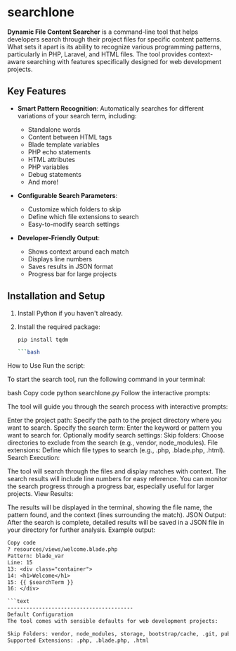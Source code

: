 # searchlone

**Dynamic File Content Searcher** is a command-line tool that helps developers search through their project files for specific content patterns. What sets it apart is its ability to recognize various programming patterns, particularly in PHP, Laravel, and HTML files. The tool provides context-aware searching with features specifically designed for web development projects.

## Key Features

- **Smart Pattern Recognition**: Automatically searches for different variations of your search term, including:
  - Standalone words
  - Content between HTML tags
  - Blade template variables
  - PHP echo statements
  - HTML attributes
  - PHP variables
  - Debug statements
  - And more!

- **Configurable Search Parameters**:
  - Customize which folders to skip
  - Define which file extensions to search
  - Easy-to-modify search settings

- **Developer-Friendly Output**:
  - Shows context around each match
  - Displays line numbers
  - Saves results in JSON format
  - Progress bar for large projects

## Installation and Setup

1. Install Python if you haven't already.

2. Install the required package:

   ```bash
   pip install tqdm

   ```bash
How to Use
Run the script:

To start the search tool, run the following command in your terminal:

bash
Copy code
python searchlone.py
Follow the interactive prompts:

The tool will guide you through the search process with interactive prompts:

Enter the project path: Specify the path to the project directory where you want to search.
Specify the search term: Enter the keyword or pattern you want to search for.
Optionally modify search settings:
Skip folders: Choose directories to exclude from the search (e.g., vendor, node_modules).
File extensions: Define which file types to search (e.g., .php, .blade.php, .html).
Search Execution:

The tool will search through the files and display matches with context.
The search results will include line numbers for easy reference.
You can monitor the search progress through a progress bar, especially useful for larger projects.
View Results:

The results will be displayed in the terminal, showing the file name, the pattern found, and the context (lines surrounding the match).
JSON Output: After the search is complete, detailed results will be saved in a JSON file in your directory for further analysis.
Example output:

```txt
Copy code
? resources/views/welcome.blade.php
Pattern: blade_var
Line: 15
13: <div class="container">
14: <h1>Welcome</h1>
15: {{ $searchTerm }}
16: </div>

```text
----------------------------------------
Default Configuration
The tool comes with sensible defaults for web development projects:

Skip Folders: vendor, node_modules, storage, bootstrap/cache, .git, public/build
Supported Extensions: .php, .blade.php, .html
